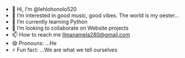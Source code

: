 - 👋 Hi, I’m @lehlohonolo520
- 👀 I’m interested in good music, good vibes. The world is my oester...
- 🌱 I’m currently learning Python
- 💞️ I’m looking to collaborate on Website projects 
- 📫 How to reach me llmanamela280@gmail.com
- 😄 Pronouns: ...He
- ⚡ Fun fact: ...We are what we tell ourselves

<!---
lehlohonolo520/lehlohonolo520 is a ✨ special ✨ repository because its `README.md` (this file) appears on your GitHub profile.
You can click the Preview link to take a look at your changes.
--->
